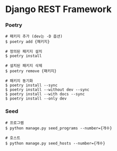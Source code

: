 # Django REST Framework

### Poetry

```shell
# 패키지 추가 (dev는 -D 옵션)
$ poetry add {패키지}

# 정의된 패키지 설치
$ poetry install

# 설치된 패키지 삭제
$ poetry remove {패키지}

# 패키지 동기화
$ poetry install --sync
$ poetry install --without dev --sync
$ poetry install --with docs --sync
$ poetry install --only dev
```

### Seed

```shell
# 프로그램
$ python manage.py seed_programs --number={개수}

# 호스트
$ python manage.py seed_hosts --number={개수}
```